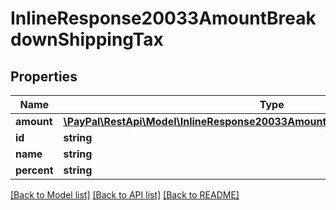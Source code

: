# InlineResponse20033AmountBreakdownShippingTax

## Properties
Name | Type | Description | Notes
------------ | ------------- | ------------- | -------------
**amount** | [**\PayPal\RestApi\Model\InlineResponse20033AmountBreakdownShippingTaxAmount**](InlineResponse20033AmountBreakdownShippingTaxAmount.md) |  | [optional] 
**id** | **string** |  | [optional] 
**name** | **string** |  | [optional] 
**percent** | **string** |  | [optional] 

[[Back to Model list]](../README.md#documentation-for-models) [[Back to API list]](../README.md#documentation-for-api-endpoints) [[Back to README]](../README.md)


